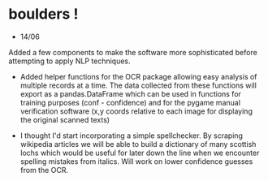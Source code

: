 # boulders !

- 14/06 

Added a few components to make the software more sophisticated before attempting to apply NLP techniques.

+ Added helper functions for the OCR package allowing easy analysis of multiple records at a time. The data collected from these functions will export as a pandas.DataFrame which can be used in functions for training purposes (conf - confidence) and for the pygame manual verification software (x,y coords relative to each image for displaying the original scanned texts)

+ I thought I'd start incorporating a simple spellchecker. By scraping wikipedia articles we will be able to build a dictionary of many scottish lochs which would be useful for later down the line when we encounter spelling mistakes from italics. Will work on lower confidence guesses from the OCR.


